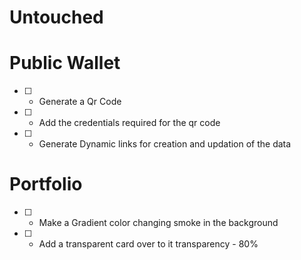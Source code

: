 # Untouched
# Public Wallet 
- [ ] - Generate a Qr Code  
- [ ] - Add the credentials required for the qr code  
- [ ] - Generate Dynamic links for creation and updation of the data 
# Portfolio  
- [ ] - Make a Gradient color changing smoke in the background  
- [ ] - Add a transparent card over to it transparency - 80%  
